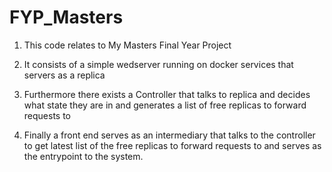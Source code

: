 # FYP_Masters
1. This code relates to My Masters Final Year Project

2. It consists of a simple wedserver running on docker services that servers as a replica 

3. Furthermore there exists a Controller that talks to replica and decides what state they are in and generates a list of free replicas to forward requests to

4. Finally a front end serves as an intermediary that talks to the controller to get latest list of the free replicas to forward requests to and serves as the entrypoint to the system.
